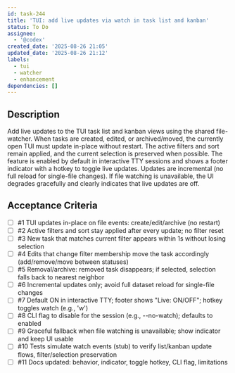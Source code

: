 ```yaml
---
id: task-244
title: 'TUI: add live updates via watch in task list and kanban'
status: To Do
assignee:
  - '@codex'
created_date: '2025-08-26 21:05'
updated_date: '2025-08-26 21:12'
labels:
  - tui
  - watcher
  - enhancement
dependencies: []
---
```


## Description

Add live updates to the TUI task list and kanban views using the shared file-watcher. When tasks are created, edited, or archived/moved, the currently open TUI must update in-place without restart. The active filters and sort remain applied, and the current selection is preserved when possible. The feature is enabled by default in interactive TTY sessions and shows a footer indicator with a hotkey to toggle live updates. Updates are incremental (no full reload for single-file changes). If file watching is unavailable, the UI degrades gracefully and clearly indicates that live updates are off.

## Acceptance Criteria
<!-- AC:BEGIN -->
- [ ] #1 TUI updates in-place on file events: create/edit/archive (no restart)
- [ ] #2 Active filters and sort stay applied after every update; no filter reset
- [ ] #3 New task that matches current filter appears within 1s without losing selection
- [ ] #4 Edits that change filter membership move the task accordingly (add/remove/move between statuses)
- [ ] #5 Removal/archive: removed task disappears; if selected, selection falls back to nearest neighbor
- [ ] #6 Incremental updates only; avoid full dataset reload for single-file changes
- [ ] #7 Default ON in interactive TTY; footer shows "Live: ON/OFF"; hotkey toggles watch (e.g., 'w')
- [ ] #8 CLI flag to disable for the session (e.g., --no-watch); defaults to enabled
- [ ] #9 Graceful fallback when file watching is unavailable; show indicator and keep UI usable
- [ ] #10 Tests simulate watch events (stub) to verify list/kanban update flows, filter/selection preservation
- [ ] #11 Docs updated: behavior, indicator, toggle hotkey, CLI flag, limitations
<!-- AC:END -->

